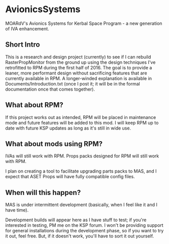 # AvionicsSystems
MOARdV's Avionics Systems for Kerbal Space Program - a new generation of IVA enhancement.

## Short Intro

This is a research and design project (currently) to see if I can rebuild RasterPropMonitor
from the ground up using the design techniques I've retrofitted to RPM during the first half
of 2016.  The goal is to provide a leaner, more performant design without sacrificing
features that are currently available in RPM.  A longer-winded explanation is available
in Documents/Introduction.txt (once I post it; it will be in the formal documentation once that comes
together).

## What about RPM?

If this project works out as intended, RPM will be placed in maintenance mode and future features will be
added to this mod.  I will keep RPM up to date with future KSP updates as long as it's still
in wide use.

## What about mods using RPM?

IVAs will still work with RPM.  Props packs designed for RPM will still work with RPM.

I plan on creating a tool to facilitate upgrading parts packs to MAS, and I expect
that ASET Props will have fully compatible config files.

## When will this happen?

MAS is under intermittent development (basically, when I feel like it and I have time).

Development builds will appear here as I have stuff to test; if you're interested
in testing, PM me on the KSP forum.  I won't be providing support for general
installations during the development phase, so if you want to try it out, feel free. But, if it
doesn't work, you'll have to sort it out yourself.
